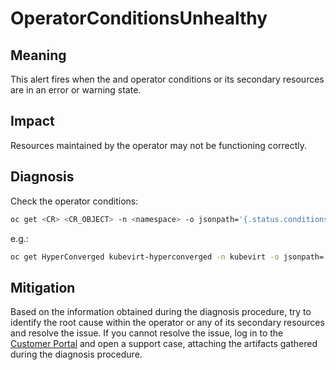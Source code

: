 # OperatorConditionsUnhealthy

## Meaning

This alert fires when the and operator conditions or its secondary resources
are in an error or warning state.

## Impact

Resources maintained by the operator may not be functioning correctly.

## Diagnosis

Check the operator conditions:

```bash
oc get <CR> <CR_OBJECT> -n <namespace> -o jsonpath='{.status.conditions}'
```

e.g.:

```bash
oc get HyperConverged kubevirt-hyperconverged -n kubevirt -o jsonpath='{.status.conditions}'
```

## Mitigation

Based on the information obtained during the diagnosis procedure, try to
identify the root cause within the operator or any of its secondary resources
and resolve the issue.
If you cannot resolve the issue, log in to the
[Customer Portal](https://access.redhat.com) and open a support case,
attaching the artifacts gathered during the diagnosis procedure.
